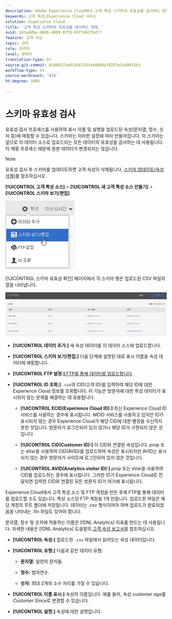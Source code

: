 ```yaml
---
description: Adobe Experience Cloud에서 고객 특성 스키마의 유효성을 검사하는 방법을 알아봅니다.
keywords: 고객 특성;Experience Cloud 서비스
solution: Experience Cloud
title: '고객 특성 스키마의 유효성을 검사하는 방법 '
uuid: 163a4dbe-d60b-4089-8ff8-65f7461fbdf7
feature: 고객 속성
topic: 관리
role: 관리자
level: 경력자
translation-type: ht
source-git-commit: 61d60273e933c637dfe4400da78257e1c80015b3
workflow-type: ht
source-wordcount: '474'
ht-degree: 100%

---
```



# 스키마 유효성 검사

유효성 검사 프로세스를 사용하여 표시 이름 및 설명을 업로드된 속성(문자열, 정수, 숫자 등)에 매핑할 수 있습니다. 스키마는 이러한 설정에 따라 만들어집니다. 이 스키마는 앞으로 이 데이터 소스로 업로드되는 모든 데이터의 유효성을 검사하는 데 사용됩니다. 이 매핑 프로세스 때문에 원본 데이터가 변경되지는 않습니다.

>[!NOTE]
>
>유효성 검사 후 스키마를 업데이트하면 고객 속성이 삭제됩니다. [스키마 업데이트(속성 삭제)](../attributes/t-crs-usecase.md#task_6568898BB7C44A42ABFB86532B89063C)를 참조하십시오.

**[!UICONTROL 고객 특성 소스]** > **[!UICONTROL 새 고객 특성 소스 만들기]** > **[!UICONTROL 스키마 보기/편집]**

![](assets/view_edit_schema.png)

[!UICONTROL 스키마 유효성 확인] 페이지에서 각 스키마 행은 업로드된 CSV 파일의 열을 나타냅니다.

![](assets/06_crs_usecase.png)

* **[!UICONTROL 데이터 추가:]** 새 속성 데이터를 이 데이터 소스에 업로드합니다.

* **[!UICONTROL 스키마 보기/편집:]** 다음 단계에 설명된 대로 표시 이름을 속성 데이터에 매핑합니다.

* **[!UICONTROL FTP 설정:]**[ FTP를 통해 데이터를 업로드합니다](../attributes/t-upload-attributes-ftp.md#task_591C3B6733424718A62453D2F8ADF73B).

* **[!UICONTROL ID 조회:]** `.csv`의 CID(고객 ID)를 입력하여 해당 ID에 대한 Experience Cloud 정보를 조회합니다. 이 기능은 방문자에 대한 특성 데이터가 표시되지 않는 문제를 해결하는 데 유용합니다.

   * **[!UICONTROL ECID(Experience Cloud ID):]** 최신 Experience Cloud ID 서비스를 사용하는 경우에 표시됩니다. MCID 서비스를 사용하고 있지만 ID가 표시되지 않는 경우 Experience Cloud가 해당 CID에 대한 별칭을 수신하지 못한 것입니다. 방문자가 로그인되어 있지 않거나 해당 ID가 구현되지 않은 것입니다.

   * **[!UICONTROL CID(Customer ID):]** 이 CID와 연결된 속성입니다. prop 또는 eVar을 사용하여 CID(AVID)를 업로드하며 속성은 표시되지만 AVID는 표시되지 않는 경우 방문자가 사이트에 로그인되어 있지 않은 것입니다.

   * **[!UICONTROL AVID(Analytics visitor ID):]** prop 또는 eVar을 사용하여 CID를 업로드하는 경우에 표시됩니다. 그러한 ID가 Experience Cloud로 전달되면 입력한 CID와 연결된 모든 방문자 ID가 여기에 표시됩니다.

Experience Cloud에서 고객 특성 소스 및 FTP 계정을 만든 후에 FTP를 통해 데이터를 업로드할 수도 있습니다. 특성 소스당 FTP 계정을 1개 만듭니다. 업로드한 파일은 해당 계정의 루트 폴더에 저장됩니다. 데이터는 .csv 형식이어야 하며 업로드가 완료되었음을 나타내는 .fin 파일도 있어야 합니다.

문자열, 정수 및 숫자에 적용하는 이름은 [!DNL Analytics] 지표를 만드는 데 사용됩니다. 자세한 내용은 [!DNL Analytics] 도움말의 [고객 속성 보고서](https://docs.adobe.com/help/ko-KR/analytics/components/variables/dimensions-reports/reports-customer-attributes.html)를 참조하십시오.

* **[!UICONTROL 속성:]** 업로드한 `.csv` 파일에서 읽어오는 속성 데이터입니다.

* **[!UICONTROL 유형:]** 다음과 같은 데이터 유형:

   * **문자열:** 일련의 문자들.

   * **정수:** 범자연수.

   * **숫자:** 최대 2개의 소수 자리를 가질 수 있습니다.

* **[!UICONTROL 이름 표시:]** 속성의 이름입니다. 예를 들어, 속성 *customer age*&#x200B;를 *Customer Since*&#x200B;로 변경할 수 있습니다.

* **[!UICONTROL 설명:]** 속성에 대한 설명입니다.
